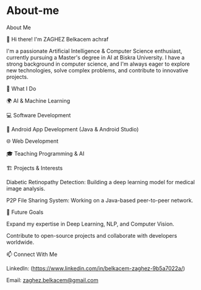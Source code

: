 # About-me
About Me

👋 Hi there! I'm ZAGHEZ Belkacem achraf

I'm a passionate Artificial Intelligence & Computer Science enthusiast, currently pursuing a Master's degree in AI at Biskra University. I have a strong background in computer science, and I'm always eager to explore new technologies, solve complex problems, and contribute to innovative projects.

🚀 What I Do

🌍 AI & Machine Learning

💻 Software Development 

📱 Android App Development (Java & Android Studio)

🌐 Web Development 

🎓 Teaching Programming & AI

🏗️ Projects & Interests

Diabetic Retinopathy Detection: Building a deep learning model for medical image analysis.

P2P File Sharing System: Working on a Java-based peer-to-peer network.

🎯 Future Goals

Expand my expertise in Deep Learning, NLP, and Computer Vision.

Contribute to open-source projects and collaborate with developers worldwide.

📫 Connect With Me

LinkedIn: (https://www.linkedin.com/in/belkacem-zaghez-9b5a7022a/)

Email: zaghez.belkacem@gmail.com


